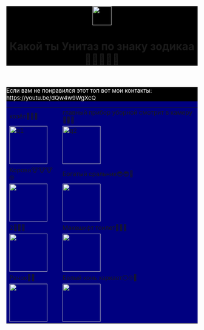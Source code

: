 <html>
    <body>
        <header style="background-color:black">
    <img src="https://png.klev.club/uploads/posts/2024-04/thumbs/png-klev-club-tv5g-p-unitaz-png-2.png" height="50px"/>
    <h1>Какой ты Унитаз по знаку зодикаа🤤😜😴😴😴</h1>
        </header>
        <main style="background-color:navy">
        <table>
            <tr>
    <td>козёл🐐🦏🐐</td>
    <td>главный прибор уборной смотрит в камеру🤣🤣🤣</td>
            </tr>
            <tr>
    <td><img src="https://upload.wikimedia.org/wikipedia/commons/e/e6/RR5110-0049R.gif" alt="q1" height="100" width="100"></td>
    <td><img src="https://png.pngtree.com/png-clipart/20240131/original/pngtree-toilet-bowl-isolated-ceramic-photo-png-image_14192498.png" alt="q2" height="100" width="100"/></td>
            </tr>
            <tr>
    <td>Корова🐮🐮🐮🤓</td>
    <td>Богатый сральник😎😎🥵</td>
            </tr>
            <tr>
                <td><img src="https://upload.wikimedia.org/wikipedia/commons/7/71/RR5110-0050R.gif" height="100" width="100"/></td>
                <td><img src="https://decoriko.ru/upload/iblock/5ab/unitaz-pod-zoloto-ts-2.jpg" height="100" width="100"/></td>
            </tr>
            <tr>
                <td>2🤘👐👊</td>
                <td>Макешифт тоилет👨😚😚</td>
            </tr>
            <tr>
                <td><img src="https://upload.wikimedia.org/wikipedia/commons/1/10/RR5110-0051R.gif" height="100" width="100"/></td>
                <td><img src="https://ae04.alicdn.com/kf/S71f3fb51aa244f9ab88c30e6522a217dg.jpg" height="100" width="100"</td>
            </tr>
            <tr>
                <td>Рачок🦞🦀</td>
                <td>Белый конь харкает😶🙄🥱</td>
            </tr>
            <tr>
                <td><img src="https://sun9-51.userapi.com/s/v1/if2/ONdxwMENZ-j6Ekjwk7WAno5dl0Sr48yxEst7KmxPGFRBNOeJn2ZC4domUTwFB1xhXcQ-NTv2ncXgKL-FgAOSCMkw.jpg?quality=96&as=32x23,48x34,72x51,108x76,160x113,240x170,360x255,480x340,540x382,640x453,720x510,989x700&from=bu&u=Jlvcs7Eqrgeh23pbbwglqtQ_8iqGAVPGuzRRoNdyb04&cs=807x571" height="100" width="100"/></td>
                <td><img src="https://ir.ozone.ru/s3/multimedia-0/c1000/6391638276.jpg" height="100" width="100"</td>
            </tr>
       </main>
       <main style="background-color:black">
    <p style="font-size:15px; color: white"> 
    <p style="font-size:15px; color: white">Если вам не понравился этот топ вот мои контакты: https://youtu.be/dQw4w9WgXcQ</p>
       </main>
    </body>
</html>

